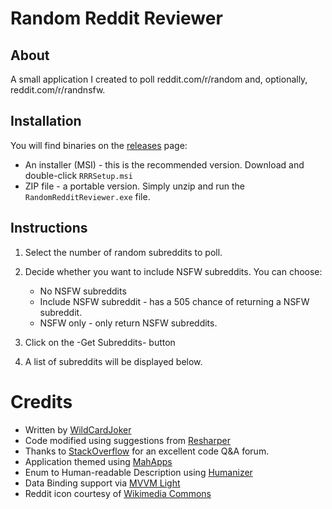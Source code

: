 Random Reddit Reviewer
======================

About
-----
A small application I created to poll reddit.com/r/random and, optionally, reddit.com/r/randnsfw.

Installation
------------
You will find binaries on the [releases](https://github.com/wildcardjoker/RandomRedditReviewer/releases) page:
* An installer (MSI) - this is the recommended version. Download and double-click `RRRSetup.msi`
* ZIP file - a portable version. Simply unzip and run the `RandomRedditReviewer.exe` file. 

Instructions
------------
1. Select the number of random subreddits to poll.
2. Decide whether you want to include NSFW subreddits. You can choose:

    * No NSFW subreddits
    * Include NSFW subreddit - has a 505 chance of returning a NSFW subreddit.
    * NSFW only - only return NSFW subreddits.

3. Click on the -Get Subreddits- button
4. A list of subreddits will be displayed below.

Credits
=======
* Written by [WildCardJoker](https://www.github.com/WildCardJoker)
* Code modified using suggestions from [Resharper](https://www.jetbrains.com/resharper/)
* Thanks to [StackOverflow](https://www.stackoverflow.com) for an excellent code Q&A forum.
* Application themed using [MahApps](http://mahapps.com/)
* Enum to Human-readable Description using [Humanizer](https://github.com/Humanizr/Humanizer)
* Data Binding support via [MVVM Light](http://www.mvvmlight.net/)
* Reddit icon courtesy of [Wikimedia  Commons](https://commons.wikimedia.org/wiki/File:Reddit.svg)
